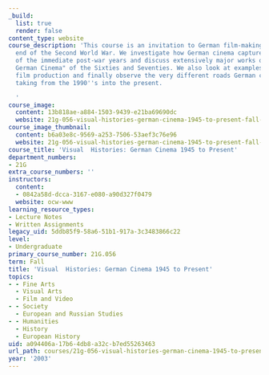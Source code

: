 ```yaml
---
_build:
  list: true
  render: false
content_type: website
course_description: 'This course is an invitation to German film-making since the
  end of the Second World War. We investigate how German cinema captured the atmosphere
  of the immediate post-war years and discuss extensively major works of the "New
  German Cinema" of the Sixties and Seventies. We also look at examples of East Germany''s
  film production and finally observe the very different roads German cinema has been
  taking from the 1990''s into the present.

  '
course_image:
  content: 13b818ae-a884-1503-9439-e21ba69690dc
  website: 21g-056-visual-histories-german-cinema-1945-to-present-fall-2003
course_image_thumbnail:
  content: b6a03e8c-9569-a253-7506-53aef3c76e96
  website: 21g-056-visual-histories-german-cinema-1945-to-present-fall-2003
course_title: 'Visual  Histories: German Cinema 1945 to Present'
department_numbers:
- 21G
extra_course_numbers: ''
instructors:
  content:
  - 0842a58d-dcca-3167-e080-a90d327f0479
  website: ocw-www
learning_resource_types:
- Lecture Notes
- Written Assignments
legacy_uid: 5ddb85f9-58a6-51b1-917a-3c3483866c22
level:
- Undergraduate
primary_course_number: 21G.056
term: Fall
title: 'Visual  Histories: German Cinema 1945 to Present'
topics:
- - Fine Arts
  - Visual Arts
  - Film and Video
- - Society
  - European and Russian Studies
- - Humanities
  - History
  - European History
uid: a094406a-17b6-4db8-a32c-b7ed55263463
url_path: courses/21g-056-visual-histories-german-cinema-1945-to-present-fall-2003
year: '2003'
---
```

